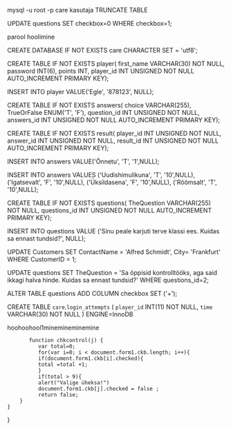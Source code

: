 mysql -u root -p care
kasutaja 
TRUNCATE TABLE

UPDATE questions SET checkbox=0 WHERE checkbox=1;

parool hoolimine

CREATE DATABASE IF NOT EXISTS care CHARACTER SET = 'utf8';

CREATE TABLE IF NOT EXISTS player(
    first_name VARCHAR(30) NOT NULL,
    password INT(6),
    points INT,
    player_id INT UNSIGNED NOT NULL AUTO_INCREMENT PRIMARY KEY);
    
INSERT INTO player VALUE('Egle', '878123',  NULL);
  
  
    
CREATE TABLE IF NOT EXISTS answers(
    choice VARCHAR(255),
    TrueOrFalse ENUM('T', 'F'),
    question_id INT UNSIGNED NOT NULL,
    answers_id INT UNSIGNED NOT NULL AUTO_INCREMENT PRIMARY KEY);
    
CREATE TABLE IF NOT EXISTS result(
    player_id INT UNSIGNED NOT NULL,
    answer_id INT UNSIGNED NOT NULL,
    result_id INT UNSIGNED NOT NULL AUTO_INCREMENT PRIMARY KEY);    
    
INSERT INTO answers VALUE('Õnnetu', 'T', '1',NULL);

INSERT INTO answers VALUES
    ('Uudishimulikuna', 'T', '10',NULL), 
    ('Igatsevalt', 'F', '10',NULL),
    ('Üksildasena', 'F', '10',NULL),
    ('Rõõmsalt', 'T', '10',NULL);
    
CREATE TABLE IF NOT EXISTS questions(
    TheQuestion VARCHAR(255) NOT NULL,
    questions_id INT UNSIGNED NOT NULL AUTO_INCREMENT PRIMARY KEY);

    
INSERT INTO questions VALUE
    ('Sinu peale karjuti terve klassi ees. Kuidas sa ennast tundsid?', NULL);
    
UPDATE Customers
    SET ContactName = 'Alfred Schmidt', City= 'Frankfurt'
    WHERE CustomerID = 1;
    
UPDATE questions
    SET TheQuestion = 'Sa õppisid kontrolltööks, aga said ikkagi halva hinde. Kuidas sa ennast tundsid?'
    WHERE questions_id=2;
    
ALTER TABLE questions
    ADD COLUMN checkbox
    SET ('+');  
    
CREATE TABLE `care`.`login_attempts` (
    `player_id` INT(11) NOT NULL,
    `time` VARCHAR(30) NOT NULL
) ENGINE=InnoDB    

hoohoohool1minemineminemine


           function chkcontrol(j) {
              var total=0;
              for(var i=0; i < document.form1.ckb.length; i++){
              if(document.form1.ckb[i].checked){
              total =total +1;
              }
              if(total > 9){
              alert("Valige üheksa!")
              document.form1.ckb[j].checked = false ;
              return false;
        }
    }
} 
    